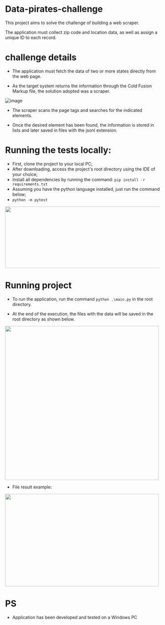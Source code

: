 # Data-pirates-challenge

This project aims to solve the challenge of building a web scraper.

The application must collect zip code and location data, as well as assign a unique ID to each record.

# challenge details

- The application must fetch the data of two or more states directly from the web page.

- As the target system returns the information through the Cold Fusion Markup file, the solution adopted was a scraper.

![image](https://user-images.githubusercontent.com/12565936/163117711-a1504e57-7209-4f02-86f4-4388596c7bdf.png)

- The scraper scans the page tags and searches for the indicated elements.

- Once the desired element has been found, the information is stored in lists and later saved in files with the jsonl extension.

# Running the tests locally:
- First, clone the project to your local PC;
- After downloading, access the project's root directory using the IDE of your choice;
- Install all dependencies by running the command: `pip install -r requirements.txt`
- Assuming you have the python language installed, just run the command below;
- `python -m pytest`

<img src="https://user-images.githubusercontent.com/12565936/163117840-8c69ef43-5b13-472e-81cf-d167f36ae7c8.png" width="1200" height="200">

# Running project

- To run the application, run the command `python .\main.py` in the root directory.

- At the end of the execution, the files with the data will be saved in the root directory as shown below.

<img src="https://user-images.githubusercontent.com/12565936/163118647-2a1872a0-ed09-44c1-be6a-6b4b15e034de.png" width="500" height="500">

- File result example:

<img src="https://user-images.githubusercontent.com/12565936/164451921-dc081cd0-1eb5-4237-accc-d56dc8c5d741.png" width="500" height="300">

# PS
- Application has been developed and tested on a Windows PC
